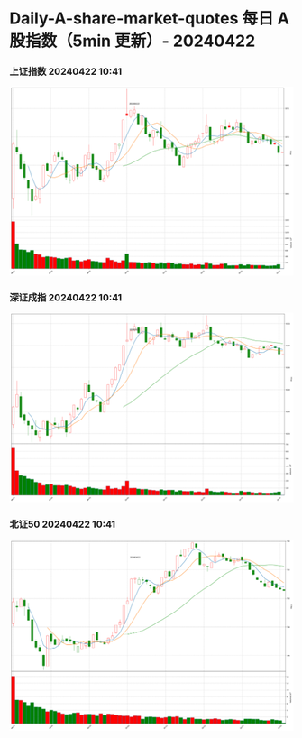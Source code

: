 
# Daily-A-share-market-quotes 每日 A 股指数（5min 更新）- 20240422

### 上证指数 20240422 10:41
![](./fig/2024/4/20240422-sh000001.png)

### 深证成指 20240422 10:41
![](./fig/2024/4/20240422-sz399001.png)

### 北证50 20240422 10:41
![](./fig/2024/4/20240422-bj899050.png)
